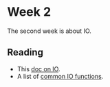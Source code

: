 # Week 2
The second week is about IO.

Reading
-------
* This [doc on IO](https://github.com/korreman/haskies/blob/master/IO.md).
* A list of [common IO functions](https://github.com/korreman/haskies/blob/master/common_IO.md).
